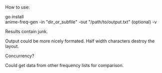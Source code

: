 How to use:

  go install  
  anime-freq-gen -in "dir_or_subfile" -out "/path/to/output.txt" (optional) -v


Results contain junk.

Output could be more nicely formated.
  Half width characters destroy the layout.

Concurrency?

Could get data from other frequency lists for comparison.
